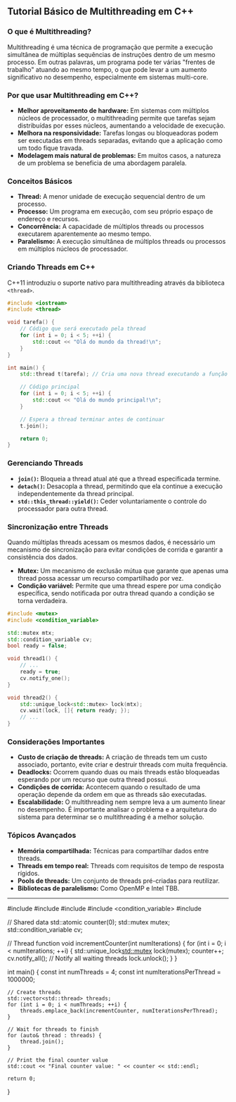 ## Tutorial Básico de Multithreading em C++

### O que é Multithreading?

Multithreading é uma técnica de programação que permite a execução simultânea de múltiplas sequências de instruções dentro de um mesmo processo. Em outras palavras, um programa pode ter várias "frentes de trabalho" atuando ao mesmo tempo, o que pode levar a um aumento significativo no desempenho, especialmente em sistemas multi-core.

### Por que usar Multithreading em C++?

* **Melhor aproveitamento de hardware:** Em sistemas com múltiplos núcleos de processador, o multithreading permite que tarefas sejam distribuídas por esses núcleos, aumentando a velocidade de execução.
* **Melhora na responsividade:** Tarefas longas ou bloqueadoras podem ser executadas em threads separadas, evitando que a aplicação como um todo fique travada.
* **Modelagem mais natural de problemas:** Em muitos casos, a natureza de um problema se beneficia de uma abordagem paralela.

### Conceitos Básicos

* **Thread:** A menor unidade de execução sequencial dentro de um processo.
* **Processo:** Um programa em execução, com seu próprio espaço de endereço e recursos.
* **Concorrência:** A capacidade de múltiplos threads ou processos executarem aparentemente ao mesmo tempo.
* **Paralelismo:** A execução simultânea de múltiplos threads ou processos em múltiplos núcleos de processador.

### Criando Threads em C++

C++11 introduziu o suporte nativo para multithreading através da biblioteca `<thread>`.

```c++
#include <iostream>
#include <thread>

void tarefa() {
    // Código que será executado pela thread
    for (int i = 0; i < 5; ++i) {
        std::cout << "Olá do mundo da thread!\n";
    }
}

int main() {
    std::thread t(tarefa); // Cria uma nova thread executando a função tarefa

    // Código principal
    for (int i = 0; i < 5; ++i) {
        std::cout << "Olá do mundo principal!\n";
    }

    // Espera a thread terminar antes de continuar
    t.join();

    return 0;
}
```

### Gerenciando Threads

* **`join()`:** Bloqueia a thread atual até que a thread especificada termine.
* **`detach()`:** Desacopla a thread, permitindo que ela continue a execução independentemente da thread principal.
* **`std::this_thread::yield()`:** Ceder voluntariamente o controle do processador para outra thread.

### Sincronização entre Threads

Quando múltiplas threads acessam os mesmos dados, é necessário um mecanismo de sincronização para evitar condições de corrida e garantir a consistência dos dados.

* **Mutex:** Um mecanismo de exclusão mútua que garante que apenas uma thread possa acessar um recurso compartilhado por vez.
* **Condição variável:** Permite que uma thread espere por uma condição específica, sendo notificada por outra thread quando a condição se torna verdadeira.

```c++
#include <mutex>
#include <condition_variable>

std::mutex mtx;
std::condition_variable cv;
bool ready = false;

void thread1() {
    // ...
    ready = true;
    cv.notify_one();
}

void thread2() {
    std::unique_lock<std::mutex> lock(mtx);
    cv.wait(lock, []{ return ready; });
    // ...
}
```

### Considerações Importantes

* **Custo de criação de threads:** A criação de threads tem um custo associado, portanto, evite criar e destruir threads com muita frequência.
* **Deadlocks:** Ocorrem quando duas ou mais threads estão bloqueadas esperando por um recurso que outra thread possui.
* **Condições de corrida:** Acontecem quando o resultado de uma operação depende da ordem em que as threads são executadas.
* **Escalabilidade:** O multithreading nem sempre leva a um aumento linear no desempenho. É importante analisar o problema e a arquitetura do sistema para determinar se o multithreading é a melhor solução.

### Tópicos Avançados

* **Memória compartilhada:** Técnicas para compartilhar dados entre threads.
* **Threads em tempo real:** Threads com requisitos de tempo de resposta rígidos.
* **Pools de threads:** Um conjunto de threads pré-criadas para reutilizar.
* **Bibliotecas de paralelismo:** Como OpenMP e Intel TBB.

*********************************************************************

#include <iostream>
#include <thread>
#include <mutex>
#include <condition_variable>
#include <atomic>

// Shared data
std::atomic<int> counter(0);
std::mutex mutex;
std::condition_variable cv;

// Thread function
void incrementCounter(int numIterations) {
    for (int i = 0; i < numIterations; ++i) {
        std::unique_lock<std::mutex> lock(mutex);
        counter++;
        cv.notify_all(); // Notify all waiting threads
        lock.unlock();
    }
}

int main() {
    const int numThreads = 4;
    const int numIterationsPerThread = 1000000;

    // Create threads
    std::vector<std::thread> threads;
    for (int i = 0; i < numThreads; ++i) {
        threads.emplace_back(incrementCounter, numIterationsPerThread);
    }

    // Wait for threads to finish
    for (auto& thread : threads) {
        thread.join();
    }

    // Print the final counter value
    std::cout << "Final counter value: " << counter << std::endl;

    return 0;
}
